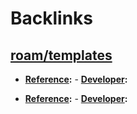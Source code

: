 
# Backlinks
## [roam/templates](<roam/templates.md>)
- **[Reference](<Reference.md>):**
        - **[Developer](<Developer.md>):**

- **[Reference](<Reference.md>):**
        - **[Developer](<Developer.md>):**

